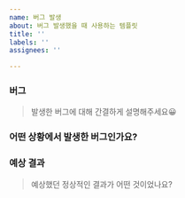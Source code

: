 ```yaml
---
name: 버그 발생
about: 버그 발생했을 때 사용하는 템플릿
title: ''
labels: ''
assignees: ''

---
```


### 버그
> 발생한 버그에 대해 간결하게 설명해주세요😀

### 어떤 상황에서 발생한 버그인가요?

### 예상 결과
> 예상했던 정상적인 결과가 어떤 것이었나요?
